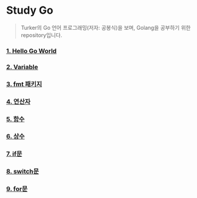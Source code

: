 # Study Go

> Turker의 Go 언어 프로그래밍(저자: 공봉식)을 보며, Golang을 공부하기 위한 repository입니다.

### [1. Hello Go World](.docs/1--hello-go-world.md)

### [2. Variable](.docs/2--variable.md)

### [3. fmt 패키지](.docs/3--fmt.md)

### [4. 연산자](.docs/4--operator.md)

### [5. 함수](.docs/5--function.md)

### [6. 상수](.docs/6--constant.md)

### [7. if문](.docs/7--if.md)

### [8. switch문](.docs/8--switch.md)

### [9. for문](.docs/9--for.md)
